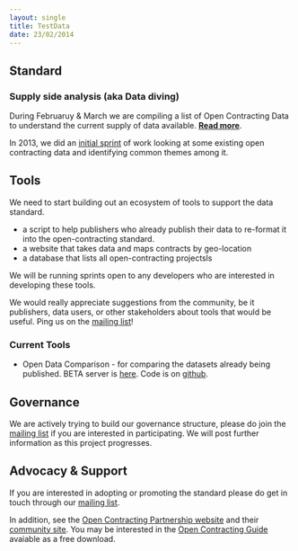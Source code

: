 ```yaml
---
layout: single
title: TestData
date: 23/02/2014
---
```

## Standard

### Supply side analysis (aka Data diving)
During Februaruy & March we are compiling a list of Open Contracting Data to understand
the current supply of data available. **[Read more](/pages/notes/datasets/)**. 

In 2013, we did an [initial sprint](/pages/notes/firstsprint.html) of work looking at some existing open contracting 
data and identifying common themes among it.

## Tools
We need to start building out an ecosystem of tools to support the data standard.

* a script to help publishers who already publish their data to re-format it into the open-contracting standard. 
* a website that takes data and maps contracts by geo-location
* a database that lists all open-contracting projectsls

We will be running sprints open to any developers who are interested in developing these
tools. 

We would really appreciate suggestions from the community, be it publishers, data users, or other stakeholders
about tools that would be useful. Ping us on the [mailing list](/pages/community.html)! 

### Current Tools

* Open Data Comparison - for comparing the datasets already being published.  BETA server is [here](http://ocds.stage.aptivate.org/opendatacomparison).  Code is on [github](http://github.com/open-contracting/opendatacomparison).

## Governance
We are actively trying to build our governance structure, please do join the [mailing list](/pages/community.html) if you
are interested in participating. We will post further information as this project progresses.

## Advocacy & Support
If you are interested in adopting or promoting the standard please do get in touch through 
our [mailing list](/pages/community.html).

In addition, see the [Open Contracting Partnership website](http://www.open-contracting.org/home-v1) and
their [community site](http://pro-act.org/). You may be interested in the [Open Contracting Guide](http://www.open-contracting.org/open_contracting_guide)
avaiable as a free download.

